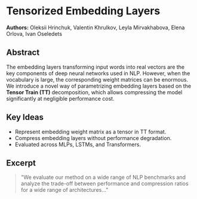 # Tensorized Embedding Layers

**Authors:** Oleksii Hrinchuk, Valentin Khrulkov, Leyla Mirvakhabova, Elena Orlova, Ivan Oseledets

## Abstract
The embedding layers transforming input words into real vectors are the key components of deep neural networks used in NLP. However, when the vocabulary is large, the corresponding weight matrices can be enormous. We introduce a novel way of parametrizing embedding layers based on the **Tensor Train (TT)** decomposition, which allows compressing the model significantly at negligible performance cost.

## Key Ideas
- Represent embedding weight matrix as a tensor in TT format.
- Compress embedding layers without performance degradation.
- Evaluated across MLPs, LSTMs, and Transformers.

## Excerpt
> "We evaluate our method on a wide range of NLP benchmarks and analyze the trade-off between performance and compression ratios for a wide range of architectures…"
